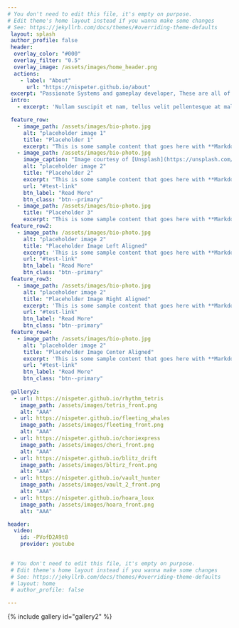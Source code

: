 ```yaml
---
# You don't need to edit this file, it's empty on purpose.
# Edit theme's home layout instead if you wanna make some changes
# See: https://jekyllrb.com/docs/themes/#overriding-theme-defaults
 layout: splash
 author_profile: false
 header:
  overlay_color: "#000"
  overlay_filter: "0.5"
  overlay_image: /assets/images/home_header.png
  actions:
    - label: "About"
      url: "https://nispeter.github.io/about"
 excerpt: "Passionate Systems and gameplay developer, These are all of the projects I've worked on! "
 intro: 
   - excerpt: 'Nullam suscipit et nam, tellus velit pellentesque at malesuada, enim eaque. Quis nulla, netus tempor in diam gravida tincidunt, *proin faucibus* voluptate felis id sollicitudin. Centered with `type="center"`'

 feature_row:
   - image_path: /assets/images/bio-photo.jpg
     alt: "placeholder image 1"
     title: "Placeholder 1"
     excerpt: "This is some sample content that goes here with **Markdown** formatting."
   - image_path: /assets/images/bio-photo.jpg
     image_caption: "Image courtesy of [Unsplash](https://unsplash.com/)"
     alt: "placeholder image 2"
     title: "Placeholder 2"
     excerpt: "This is some sample content that goes here with **Markdown** formatting."
     url: "#test-link"
     btn_label: "Read More"
     btn_class: "btn--primary"
   - image_path: /assets/images/bio-photo.jpg
     title: "Placeholder 3"
     excerpt: "This is some sample content that goes here with **Markdown** formatting."
 feature_row2:
   - image_path: /assets/images/bio-photo.jpg
     alt: "placeholder image 2"
     title: "Placeholder Image Left Aligned"
     excerpt: 'This is some sample content that goes here with **Markdown** formatting. Left aligned with `type="left"`'
     url: "#test-link"
     btn_label: "Read More"
     btn_class: "btn--primary"
 feature_row3:
   - image_path: /assets/images/bio-photo.jpg
     alt: "placeholder image 2"
     title: "Placeholder Image Right Aligned"
     excerpt: 'This is some sample content that goes here with **Markdown** formatting. Right aligned with `type="right"`'
     url: "#test-link"
     btn_label: "Read More"
     btn_class: "btn--primary"
 feature_row4:
   - image_path: /assets/images/bio-photo.jpg
     alt: "placeholder image 2"
     title: "Placeholder Image Center Aligned"
     excerpt: 'This is some sample content that goes here with **Markdown** formatting. Centered with `type="center"`'
     url: "#test-link"
     btn_label: "Read More"
     btn_class: "btn--primary"
     
 gallery2:
  - url: https://nispeter.github.io/rhythm_tetris
    image_path: /assets/images/tetris_front.png
    alt: "AAA"
  - url: https://nispeter.github.io/fleeting_whales
    image_path: /assets/images/fleeting_front.png
    alt: "AAA"
  - url: https://nispeter.github.io/choriexpress
    image_path: /assets/images/chori_front.png
    alt: "AAA"
  - url: https://nispeter.github.io/blitz_drift
    image_path: /assets/images/bltirz_front.png
    alt: "AAA"
  - url: https://nispeter.github.io/vault_hunter
    image_path: /assets/images/vault_2_front.png
    alt: "AAA"
  - url: https://nispeter.github.io/hoara_loux
    image_path: /assets/images/hoara_front.png
    alt: "AAA"

header:
  video:
    id: -PVofD2A9t8
    provider: youtube

     
 # You don't need to edit this file, it's empty on purpose.
 # Edit theme's home layout instead if you wanna make some changes
 # See: https://jekyllrb.com/docs/themes/#overriding-theme-defaults
 # layout: home
 # author_profile: false

---
```


{% include gallery id="gallery2" %}
